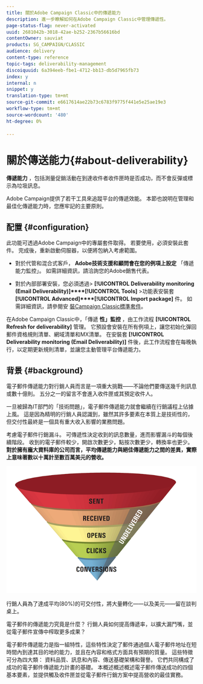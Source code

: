 ```yaml
---
title: 關於Adobe Campaign Classic中的傳遞能力
description: 進一步瞭解如何在Adobe Campaign Classic中管理傳遞性。
page-status-flag: never-activated
uuid: 2681042b-3018-42ae-b252-2367b56616bd
contentOwner: sauviat
products: SG_CAMPAIGN/CLASSIC
audience: delivery
content-type: reference
topic-tags: deliverability-management
discoiquuid: 6a394eeb-fbe1-4712-bb13-db5d7965fb73
index: y
internal: n
snippet: y
translation-type: tm+mt
source-git-commit: e6617614ae22b73c6783f9775f441e5e25ae19e3
workflow-type: tm+mt
source-wordcount: '480'
ht-degree: 0%

---
```



# 關於傳送能力{#about-deliverability}

**傳遞能力** ，包括測量促銷活動在到達收件者收件匣時是否成功，而不會反彈或標示為垃圾訊息。

Adobe Campaign提供了若干工具來追蹤平台的傳遞效能。 本節也說明在管理和最佳化傳遞能力時，您應牢記的主要原則。

## 配置 {#configuration}

此功能可透過Adobe Campaign中的專屬套件取得。 若要使用，必須安裝此套件。 完成後，重新啟動伺服器，以便將包納入考慮範圍。
* 對於代管和混合式客戶， **Adobe技術支援和顧問會在您的例項上設定** 「傳遞能力監控」。 如需詳細資訊，請洽詢您的Adobe銷售代表。

* 對於內部部署安裝，您必須透過> **[!UICONTROL Deliverability monitoring (Email Deliverability)]****[!UICONTROL Tools]** >功能表安裝套 **[!UICONTROL Advanced]****[!UICONTROL Import package]** 件。 如需詳細資訊，請參閱安 [裝Campaign Classic標準套件](../../installation/using/installing-campaign-standard-packages.md)。

在Adobe Campaign Classic中，「傳遞 **性」監控** ，由工作流程 **[!UICONTROL Refresh for deliverability]** 管理。 它預設會安裝在所有例項上，讓您初始化彈回郵件資格規則清單、網域清單和MX清單。 在安裝套 **[!UICONTROL Deliverability monitoring (Email Deliverability)]** 件後，此工作流程會在每晚執行，以定期更新規則清單，並讓您主動管理平台傳遞能力。

## 背景 {#background}

電子郵件傳遞能力對行銷人員而言是一項重大挑戰——不論他們要傳送幾千則訊息或數十億則。 五分之一的留言不會進入收件匣或其預定收件人。

一旦被歸為IT部門的「技術問題」，電子郵件傳遞能力就會繼續在行銷議程上佔據上風。 這是因為精明的行銷人員認識到，雖然其許多要素在本質上是技術性的，但交付性最終是一個具有重大收入影響的業務問題。

考慮電子郵件行銷漏斗。 可傳遞性決定收到的訊息數量，進而影響漏斗的每個後續階段。 收到的電子郵件較少，開啟次數更少，點按次數更少，轉換率也更少。 **對於擁有龐大資料庫的公司而言，平均傳遞能力與絕佳傳遞能力之間的差異，實際上意味著數以十萬計至數百萬美元的營收。**

![](assets/deliverability_overview_1.png)

行銷人員為了達成平均(80%)的可交付性，將大量轉化——以及美元——留在談判桌上。

電子郵件的傳遞能力究竟是什麼？ 行銷人員如何提高傳遞率，以擴大漏鬥嘴，並從電子郵件宣傳中榨取更多成果？

電子郵件傳遞能力是指一組特性，這些特性決定了郵件通過個人電子郵件地址在短時間內到達其目的地的能力，並且在內容和格式方面具有預期的質量。 這些特徵可分為四大類： 資料品質、訊息和內容、傳送基礎架構和聲譽。 它們共同構成了成功的電子郵件傳遞能力計畫的基礎。 本概述概述概述電子郵件傳送成功的四個基本要素，並提供觸及收件匣並從電子郵件行銷方案中提高營收的最佳實務。

<!--![](assets/deliverability_overview_2.png)-->
